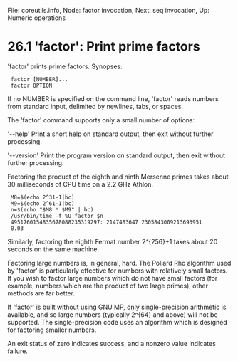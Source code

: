 File: coreutils.info,  Node: factor invocation,  Next: seq invocation,  Up: Numeric operations

26.1 'factor': Print prime factors
==================================

'factor' prints prime factors.  Synopses:

     factor [NUMBER]...
     factor OPTION

   If no NUMBER is specified on the command line, 'factor' reads numbers
from standard input, delimited by newlines, tabs, or spaces.

   The 'factor' command supports only a small number of options:

'--help'
     Print a short help on standard output, then exit without further
     processing.

'--version'
     Print the program version on standard output, then exit without
     further processing.

   Factoring the product of the eighth and ninth Mersenne primes takes
about 30 milliseconds of CPU time on a 2.2 GHz Athlon.

     M8=$(echo 2^31-1|bc)
     M9=$(echo 2^61-1|bc)
     n=$(echo "$M8 * $M9" | bc)
     /usr/bin/time -f %U factor $n
     4951760154835678088235319297: 2147483647 2305843009213693951
     0.03

   Similarly, factoring the eighth Fermat number 2^{256}+1 takes about
20 seconds on the same machine.

   Factoring large numbers is, in general, hard.  The Pollard Rho
algorithm used by 'factor' is particularly effective for numbers with
relatively small factors.  If you wish to factor large numbers which do
not have small factors (for example, numbers which are the product of
two large primes), other methods are far better.

   If 'factor' is built without using GNU MP, only single-precision
arithmetic is available, and so large numbers (typically 2^{64} and
above) will not be supported.  The single-precision code uses an
algorithm which is designed for factoring smaller numbers.

   An exit status of zero indicates success, and a nonzero value
indicates failure.


